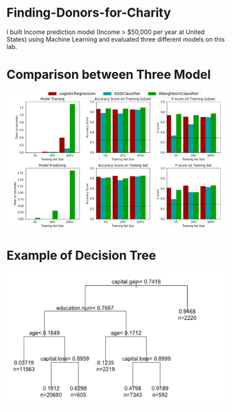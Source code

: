 # Finding-Donors-for-Charity
I built Income prediction model (Income > $50,000 per year at United States) using Machine Learning and
evaluated three different models on this lab.  
  
  
# Comparison between Three Model
![img](https://github.com/tkshim/Picture/blob/master/LR_SDG_hikaku.png)  
  
  
# Example of Decision Tree    
![img](https://github.com/tkshim/Picture/blob/master/picture_decision_tree.png)  
  

